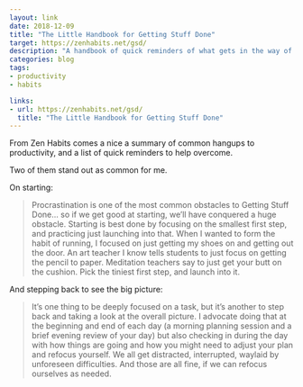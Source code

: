 ```yaml
---
layout: link
date: 2018-12-09
title: "The Little Handbook for Getting Stuff Done"
target: https://zenhabits.net/gsd/
description: "A handbook of quick reminders of what gets in the way of productivity."
categories: blog
tags:
- productivity
- habits

links:
- url: https://zenhabits.net/gsd/
  title: "The Little Handbook for Getting Stuff Done"
---
```


From Zen Habits comes a nice a summary of common hangups to productivity, and a list of quick reminders to help overcome.

Two of them stand out as common for me.

On starting:

> Procrastination is one of the most common obstacles to Getting Stuff Done... so if we get good at starting, we’ll have conquered a huge obstacle. Starting is best done by focusing on the smallest first step, and practicing just launching into that. When I wanted to form the habit of running, I focused on just getting my shoes on and getting out the door. An art teacher I know tells students to just focus on getting the pencil to paper. Meditation teachers say to just get your butt on the cushion. Pick the tiniest first step, and launch into it.

And stepping back to see the big picture:

> It’s one thing to be deeply focused on a task, but it’s another to step back and taking a look at the overall picture. I advocate doing that at the beginning and end of each day (a morning planning session and a brief evening review of your day) but also checking in during the day with how things are going and how you might need to adjust your plan and refocus yourself. We all get distracted, interrupted, waylaid by unforeseen difficulties. And those are all fine, if we can refocus ourselves as needed.
